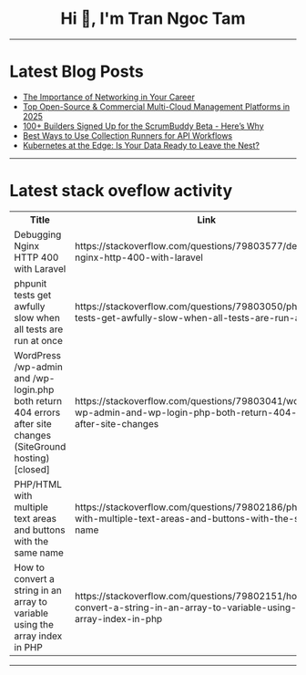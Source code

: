 <h1 align="center">Hi 👋, I'm Tran Ngoc Tam</h1>

---

# Latest Blog Posts 
<!-- BLOG-POST-LIST:START -->
- [The Importance of Networking in Your Career](https://dev.to/erinholand321/the-importance-of-networking-in-your-career-1d5d)
- [Top Open-Source &amp; Commercial Multi-Cloud Management Platforms in 2025](https://dev.to/lightningdev123/top-open-source-commercial-multi-cloud-management-platforms-in-2025-ch8)
- [100+ Builders Signed Up for the ScrumBuddy Beta - Here’s Why](https://dev.to/scrumbuddyai/100-builders-signed-up-for-the-scrumbuddy-beta-heres-why-47l9)
- [Best Ways to Use Collection Runners for API Workflows](https://dev.to/requestly/best-ways-to-use-collection-runners-for-api-workflows-2l7k)
- [Kubernetes at the Edge: Is Your Data Ready to Leave the Nest?](https://dev.to/karthik_n/kubernetes-at-the-edge-is-your-data-ready-to-leave-the-nest-210h)
<!-- BLOG-POST-LIST:END -->

---

# Latest stack oveflow activity
<table>
  <tr><th>Title</th><th>Link</th></tr>
  <!-- STACKOVERFLOW:START --><tr><td>Debugging Nginx HTTP 400 with Laravel</td><td>https://stackoverflow.com/questions/79803577/debugging-nginx-http-400-with-laravel</td></tr><tr><td>phpunit tests get awfully slow when all tests are run at once</td><td>https://stackoverflow.com/questions/79803050/phpunit-tests-get-awfully-slow-when-all-tests-are-run-at-once</td></tr><tr><td>WordPress /wp-admin and /wp-login.php both return 404 errors after site changes &lpar;SiteGround hosting&rpar; [closed]</td><td>https://stackoverflow.com/questions/79803041/wordpress-wp-admin-and-wp-login-php-both-return-404-errors-after-site-changes</td></tr><tr><td>PHP/HTML with multiple text areas and buttons with the same name</td><td>https://stackoverflow.com/questions/79802186/php-html-with-multiple-text-areas-and-buttons-with-the-same-name</td></tr><tr><td>How to convert a string in an array to variable using the array index in PHP</td><td>https://stackoverflow.com/questions/79802151/how-to-convert-a-string-in-an-array-to-variable-using-the-array-index-in-php</td></tr><!-- STACKOVERFLOW:END -->
</table>

---


